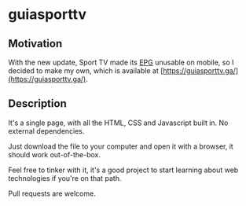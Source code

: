 # guiasporttv

## Motivation

With the new update, Sport TV made its [EPG](https://www.sporttv.pt/guia) unusable on mobile, so I decided to make my own, which is available at [https://guiasporttv.ga/](https://guiasporttv.ga/).

## Description

It's a single page, with all the HTML, CSS and Javascript built in. No external dependencies.

Just download the file to your computer and open it with a browser, it should work out-of-the-box.

Feel free to tinker with it, it's a good project to start learning about web technologies if you're on that path.

Pull requests are welcome.
